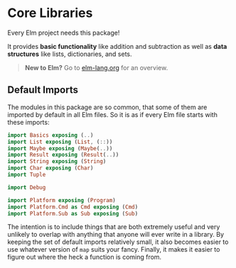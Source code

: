 # Core Libraries

Every Elm project needs this package!

It provides **basic functionality** like addition and subtraction as well as **data structures** like lists, dictionaries, and sets.

> **New to Elm?** Go to [elm-lang.org](https://elm-lang.org) for an overview.


## Default Imports

The modules in this package are so common, that some of them are imported by default in all Elm files. So it is as if every Elm file starts with these imports:

```elm
import Basics exposing (..)
import List exposing (List, (::))
import Maybe exposing (Maybe(..))
import Result exposing (Result(..))
import String exposing (String)
import Char exposing (Char)
import Tuple

import Debug

import Platform exposing (Program)
import Platform.Cmd as Cmd exposing (Cmd)
import Platform.Sub as Sub exposing (Sub)
```

The intention is to include things that are both extremely useful and very unlikely to overlap with anything that anyone will ever write in a library. By keeping the set of default imports relatively small, it also becomes easier to use whatever version of `map` suits your fancy. Finally, it makes it easier to figure out where the heck a function is coming from.
